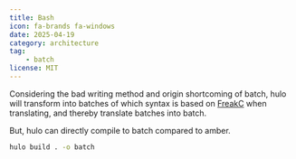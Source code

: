 ```yaml
---
title: Bash
icon: fa-brands fa-windows
date: 2025-04-19
category: architecture
tag: 
    - batch
license: MIT
---
```


Considering the bad writing method and origin shortcoming of batch, hulo will transform into batches of which syntax is based on [FreakC](https://github.com/FreakC-Foundation/FreakC) when translating, and thereby translate batches into batch.

But, hulo can directly compile to batch compared to amber.
```cmd
hulo build . -o batch
```